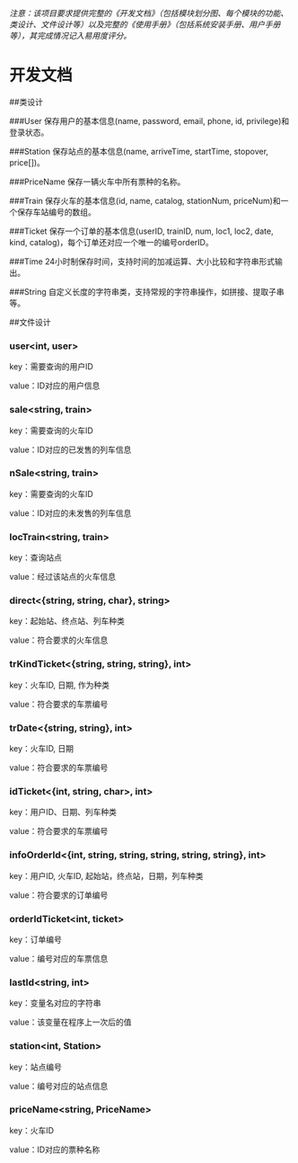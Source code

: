 *注意：该项目要求提供完整的《开发文档》（包括模块划分图、每个模块的功能、类设计、文件设计等）以及完整的《使用手册》（包括系统安装手册、用户手册等），其完成情况记入易用度评分。*

# 开发文档

##类设计

###User
保存用户的基本信息(name, password, email, phone, id, privilege)和登录状态。

###Station
保存站点的基本信息(name, arriveTime, startTime, stopover, price[])。

###PriceName
保存一辆火车中所有票种的名称。

###Train
保存火车的基本信息(id, name, catalog, stationNum, priceNum)和一个保存车站编号的数组。

###Ticket
保存一个订单的基本信息(userID, trainID, num, loc1, loc2, date, kind, catalog)，每个订单还对应一个唯一的编号orderID。

###Time
24小时制保存时间，支持时间的加减运算、大小比较和字符串形式输出。

###String
自定义长度的字符串类，支持常规的字符串操作，如拼接、提取子串等。

##文件设计
### user\<int, user\>

key：需要查询的用户ID

value：ID对应的用户信息

### sale\<string, train\>

key：需要查询的火车ID

value：ID对应的已发售的列车信息

### nSale\<string, train\>

key：需要查询的火车ID

value：ID对应的未发售的列车信息

### locTrain\<string, train\>

key：查询站点

value：经过该站点的火车信息

### direct\<{string, string, char}, string\>

key：起始站、终点站、列车种类

value：符合要求的火车信息

### trKindTicket\<{string, string, string}, int\>

key：火车ID, 日期, 作为种类

value：符合要求的车票编号

### trDate\<{string, string}, int\>

key：火车ID, 日期

value：符合要求的车票编号

### idTicket\<{int, string, char>, int\>

key：用户ID、日期、列车种类

value：符合要求的车票编号

### infoOrderId\<{int, string, string, string, string, string}, int\>

key：用户ID, 火车ID, 起始站，终点站，日期，列车种类

value：符合要求的订单编号

### orderIdTicket\<int, ticket\>

key：订单编号

value：编号对应的车票信息

### lastId\<string, int\>

key：变量名对应的字符串

value：该变量在程序上一次后的值

### station\<int, Station\>

key：站点编号

value：编号对应的站点信息

### priceName\<string, PriceName\>

key：火车ID

value：ID对应的票种名称